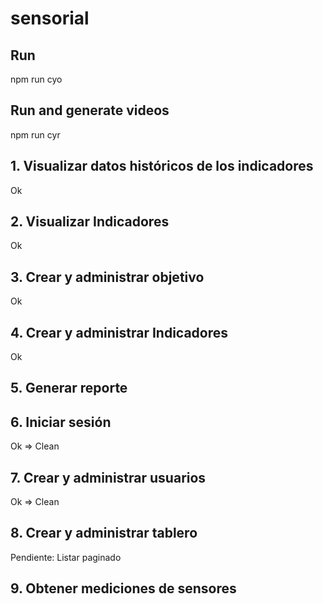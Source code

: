 # sensorial

## Run

npm run cyo

## Run and generate videos

npm run cyr

## 1. Visualizar datos históricos de los indicadores
Ok
## 2. Visualizar Indicadores
Ok
## 3. Crear y administrar objetivo
Ok
## 4. Crear y administrar Indicadores
Ok
## 5. Generar reporte
## 6. Iniciar sesión
Ok => Clean
## 7. Crear y administrar usuarios
Ok => Clean
## 8. Crear y administrar tablero
Pendiente: Listar paginado
## 9. Obtener mediciones de sensores
